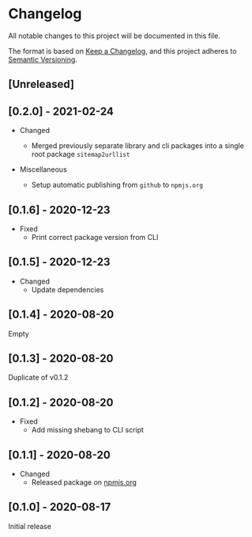 # Changelog

All notable changes to this project will be documented in this file.

The format is based on [Keep a Changelog](https://keepachangelog.com/en/1.0.0/),
and this project adheres to [Semantic Versioning](https://semver.org/spec/v2.0.0.html).

## \[Unreleased\]

## \[0.2.0\] - 2021-02-24

- Changed
  - Merged previously separate library and cli packages into a single root package `sitemap2urllist`

- Miscellaneous
  - Setup automatic publishing from `github` to `npmjs.org`

## \[0.1.6\] - 2020-12-23

- Fixed
  - Print correct package version from CLI

## \[0.1.5\] - 2020-12-23

- Changed
  - Update dependencies

## \[0.1.4\] - 2020-08-20

Empty

## \[0.1.3\] - 2020-08-20

Duplicate of v0.1.2

## \[0.1.2\] - 2020-08-20

- Fixed
  - Add missing shebang to CLI script

## \[0.1.1\] - 2020-08-20

- Changed
  - Released package on [npmjs.org](https://npmjs.org)

## \[0.1.0\] - 2020-08-17

Initial release
